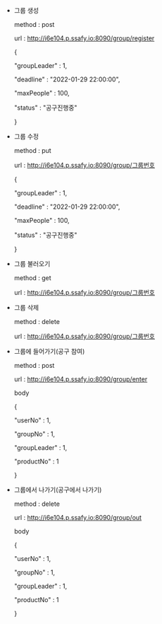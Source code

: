 - 그룹 생성

  method : post

  url : http://i6e104.p.ssafy.io:8090/group/register

  {

    "groupLeader" : 1,

    "deadline" : "2022-01-29 22:00:00",

    "maxPeople" : 100,

    "status" : "공구진행중"

  }

- 그룹 수정

  method : put

  url : http://i6e104.p.ssafy.io:8090/group/그룹번호

  {

    "groupLeader" : 1,

    "deadline" : "2022-01-29 22:00:00",

    "maxPeople" : 100,

    "status" : "공구진행중"

  }

- 그룹 불러오기

  method : get

  url : http://i6e104.p.ssafy.io:8090/group/그룹번호

- 그룹 삭제

  method : delete

  url : http://i6e104.p.ssafy.io:8090/group/그룹번호

- 그룹에 들어가기(공구 참여)

  method : post

  url : http://i6e104.p.ssafy.io:8090/group/enter

  body

  {

    "userNo" : 1,

    "groupNo" : 1,

    "groupLeader" : 1,

    "productNo" : 1

  }

- 그룹에서 나가기(공구에서 나가기)

  method : delete

  url : http://i6e104.p.ssafy.io:8090/group/out

  body

  {

    "userNo" : 1,

    "groupNo" : 1,

    "groupLeader" : 1,

    "productNo" : 1

  }